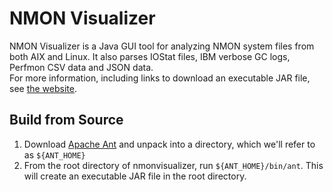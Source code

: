 # NMON Visualizer

NMON Visualizer is a Java GUI tool for analyzing NMON system files from both AIX and Linux. It also parses IOStat files, IBM verbose GC logs, Perfmon CSV data and JSON data.  
For more information, including links to download an executable JAR file, see [the website](http://nmonvisualizer.github.io/nmonvisualizer/).

## Build from Source
1. Download [Apache Ant](http://ant.apache.org/bindownload.cgi) and unpack into a directory, which we'll refer to as `${ANT_HOME}`
2. From the root directory of nmonvisualizer, run `${ANT_HOME}/bin/ant`. This will create an executable JAR file in the root directory.
